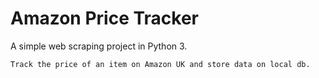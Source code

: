 # Amazon Price Tracker
A simple web scraping project in Python 3.

    Track the price of an item on Amazon UK and store data on local db.